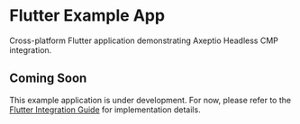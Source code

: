 # Flutter Example App

Cross-platform Flutter application demonstrating Axeptio Headless CMP integration.

## Coming Soon

This example application is under development. For now, please refer to the [Flutter Integration Guide](../../docs/platform-guides/flutter.md) for implementation details.